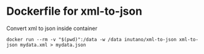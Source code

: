 # Dockerfile for xml-to-json

Convert xml to json inside container

```
docker run --rm -v "$(pwd)":/data -w /data inutano/xml-to-json xml-to-json mydata.xml > mydata.json
```
